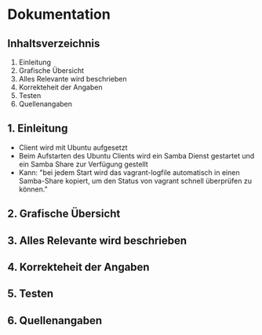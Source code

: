 # Dokumentation 

## Inhaltsverzeichnis
1. Einleitung
2. Grafische Übersicht
3. Alles Relevante wird beschrieben
4. Korrekteheit der Angaben
5. Testen
6. Quellenangaben

## 1. Einleitung
- Client wird mit Ubuntu aufgesetzt
- Beim Aufstarten des Ubuntu Clients wird ein Samba Dienst gestartet und ein Samba Share zur Verfügung gestellt
- Kann: "bei jedem Start wird das vagrant-logfile automatisch in einen Samba-Share kopiert, um den Status von vagrant schnell überprüfen zu können."

## 2. Grafische Übersicht

## 3. Alles Relevante wird beschrieben

## 4. Korrekteheit der Angaben

## 5. Testen

## 6. Quellenangaben